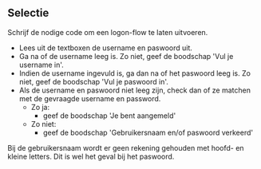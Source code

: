 ## Selectie
Schrijf de nodige code om een logon-flow te laten uitvoeren.

- Lees uit de textboxen de username en paswoord uit.
- Ga na of de username leeg is. Zo niet, geef de boodschap 'Vul je username in'.
- Indien de username ingevuld is, ga dan na of het paswoord leeg is. Zo niet, geef de boodschap 'Vul je paswoord in'.
- Als de username en paswoord niet leeg zijn, check dan of ze matchen met de gevraagde username en password.
  - Zo ja: 
    - geef de boodschap 'Je bent aangemeld'
  - Zo niet: 
    - geef de boodschap 'Gebruikersnaam en/of paswoord verkeerd'

Bij de gebruikersnaam wordt er geen rekening gehouden met hoofd- en kleine letters. Dit is wel het geval bij het paswoord. 
